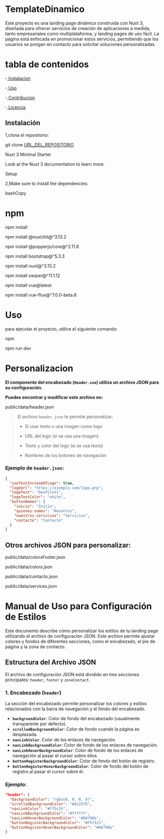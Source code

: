 # TemplateDinamico

  

Este proyecto es una landing page dinámica construida con Nuxt 3, diseñada para ofrecer servicios de creación de aplicaciones a medida, tanto empresariales como multiplataforma, y landing pages de uso fácil. La página está enfocada en promocionar estos servicios, permitiendo que los usuarios se pongan en contacto para solicitar soluciones personalizadas.

  

# tabla de contenidos

-[ Instalacion ](  #instalacion  )

-[ Uso ](  #uso  )

-[ Contribucion ](  #contribución  )

-[ Licencia ](  #licencia  )

  

## Instalación

1,clona el repositorio:

git clone [URL_DEL_REPOSITORIO](https://github.com/brixxdd/TemplateDinamico.git)

  

Nuxt 3 Minimal Starter

Look at the Nuxt 3 documentation to learn more.

Setup

2,Make sure to install the dependencies:

bashCopy

  

# npm

npm install

npm install @nuxt/kit@^3.13.2

npm install @popperjs/core@^2.11.8

npm install bootstrap@^5.3.3

npm install nuxt@^3.13.2

npm install swiper@^11.1.12

npm install vue@latest

npm install vue-flux@^7.0.0-beta.6

# Uso

para ejecutar el proyecto, utilice el siguiente comando:

npm

npm run dev

# Personalizacion

**El componente del encabezado (`Header.vue`) utiliza un archivo JSON para su configuración.**

**Puedes encontrar y modificar este archivo en:**

public/data/header.json

> El archivo `header.json` te permite personalizar:

>  - Si usar texto o una imagen como logo

>  - URL del logo (si se usa una imagen)

>  - Texto y color del logo (si se usa texto)

>  - Nombres de los botones de navegación

  
  



### Ejemplo de `header.json`:
``` json
{
  "useTextInsteadOfLogo": true,
  "logoUrl": "https://ejemplo.com/logo.png",
  "logoText": "DevPilots",
  "logoTextColor": "white",
  "buttonNames": {
    "inicio": "Inicio",
    "quienes-somos": "Nosotros",
    "nuestros-servicios": "Servicios",
    "contacto": "Contacto"
  }
}
```
## Otros archivos JSON para personalizar:
public/data/colorsFooter.json

public/data/colors.json

public/data/contacto.json

public/data/services.json

# Manual de Uso para Configuración de Estilos

Este documento describe cómo personalizar los estilos de tu landing page utilizando el archivo de configuración JSON. Este archivo permite ajustar colores y fondos de diferentes secciones, como el encabezado, el pie de página y la zona de contacto.

## Estructura del Archivo JSON

El archivo de configuración JSON está dividido en tres secciones principales: `header`, `footer` y `zoneContact`.

### 1. Encabezado (`header`)

La sección del encabezado permite personalizar los colores y estilos relacionados con la barra de navegación y el fondo del encabezado.

- **`backgroundColor`**: Color de fondo del encabezado (usualmente transparente por defecto).
- **`scrolledBackgroundColor`**: Color de fondo cuando la página es desplazada.
- **`navLinkColor`**: Color de los enlaces de navegación.
- **`navLinkBackgroundColor`**: Color de fondo de los enlaces de navegación.
- **`navLinkHoverBackgroundColor`**: Color de fondo de los enlaces de navegación al pasar el cursor sobre ellos.
- **`buttonRegisterBackgroundColor`**: Color de fondo del botón de registro.
- **`buttonRegisterHoverBackgroundColor`**: Color de fondo del botón de registro al pasar el cursor sobre él.

### Ejemplo:
```json
"header": {
  "backgroundColor": "rgba(0, 0, 0, 0)",
  "scrolledBackgroundColor": "#01257D",
  "navLinkColor": "#ff5c35",
  "navLinkBackgroundColor": "#ffffff",
  "navLinkHoverBackgroundColor": "#00796b",
  "buttonRegisterBackgroundColor": "#F57313",
  "buttonRegisterHoverBackgroundColor": "#00796b"
}
```
